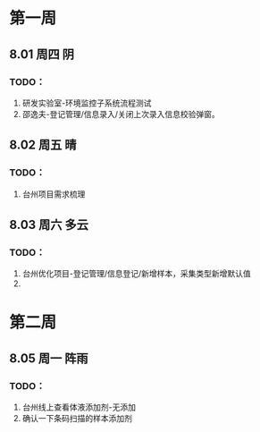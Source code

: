 # 第一周

## 8.01 周四 阴

### TODO：

1. 研发实验室-环境监控子系统流程测试
2. 邵逸夫-登记管理/信息录入/关闭上次录入信息校验弹窗。

## 8.02 周五 晴

### TODO：

1. 台州项目需求梳理

## 8.03 周六 多云

### TODO：

1. 台州优化项目-登记管理/信息登记/新增样本，采集类型新增默认值
1. 

# 第二周

## 8.05 周一 阵雨

### TODO：

1. 台州线上查看体液添加剂-无添加
2. 确认一下条码扫描的样本添加剂
